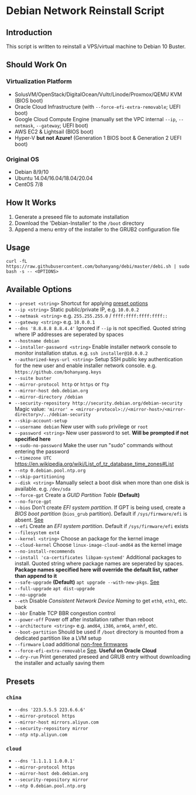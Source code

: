 # Debian Network Reinstall Script

## Introduction

This script is written to reinstall a VPS/virtual machine to Debian 10 Buster.

## Should Work On

### Virtualization Platform

 * SolusVM/OpenStack/DigitalOcean/Vultr/Linode/Proxmox/QEMU KVM (BIOS boot)
 * Oracle Cloud Infrastructure (with `--force-efi-extra-removable`; UEFI boot)
 * Google Cloud Compute Engine (manually set the VPC internal `--ip`, `--netmask`, `--gateway`; UEFI boot)
 * AWS EC2 & Lightsail (BIOS boot)
 * Hyper-V **but not Azure!** (Generation 1 BIOS boot & Generation 2 UEFI boot)

### Original OS

 * Debian 8/9/10
 * Ubuntu 14.04/16.04/18.04/20.04
 * CentOS 7/8

## How It Works

1. Generate a preseed file to automate installation
2. Download the 'Debian-Installer' to the `/boot` directory
3. Append a menu entry of the installer to the GRUB2 configuration file

## Usage

    curl -fL https://raw.githubusercontent.com/bohanyang/debi/master/debi.sh | sudo bash -s -- <OPTIONS>

## Available Options

 * `--preset <string>` Shortcut for applying [preset options](#presets)
 * `--ip <string>` Static public/private IP, e.g. `10.0.0.2`
 * `--netmask <string>` e.g. `255.255.255.0` /  `ffff:ffff:ffff:ffff::`
 * `--gateway <string>` e.g. `10.0.0.1`
 * `--dns '8.8.8.8 8.8.4.4'` Ignored if `--ip` is not specified. Quoted string where IP addresses are seperated by spaces
 * `--hostname debian`
 * `--installer-password <string>` Enable installer network console to monitor installation status. e.g. `ssh installer@10.0.0.2`
 * `--authorized-keys-url <string>` Setup SSH public key authentication for the new user and enable installer network console. e.g. `https://github.com/bohanyang.keys`
 * `--suite buster`
 * `--mirror-protocol http` or `https` or `ftp`
 * `--mirror-host deb.debian.org`
 * `--mirror-directory /debian`
 * `--security-repository http://security.debian.org/debian-security` Magic value: `'mirror' = <mirror-protocol>://<mirror-host>/<mirror-directory>/../debian-security`
 * `--skip-account-setup`
 * `--username debian` New user with `sudo` privilege or `root`
 * `--password <string>` New user password to set. **Will be prompted if not specified here**
 * `--sudo-no-password` Make the user run "sudo" commands without entering the password
 * `--timezone UTC` https://en.wikipedia.org/wiki/List_of_tz_database_time_zones#List
 * `--ntp 0.debian.pool.ntp.org`
 * `--skip-partitioning`
 * `--disk <string>` Manually select a boot disk when more than one disk is available. e.g. `/dev/sda`
 * `--force-gpt` Create a *GUID Partition Table* **(Default)**
 * `--no-force-gpt`
 * `--bios` Don't create *EFI system partition*. If GPT is being used, create a *BIOS boot partition* (`bios_grub` partition). Default if `/sys/firmware/efi` is absent. [See](https://askubuntu.com/a/501360)
 * `--efi` Create an *EFI system partition*. Default if `/sys/firmware/efi` exists
 * `--filesystem ext4`
 * `--kernel <string>` Choose an package for the kernel image
 * `--cloud-kernel` Choose `linux-image-cloud-amd64` as the kernel image
 * `--no-install-recommends`
 * `--install 'ca-certificates libpam-systemd'` Additional packages to install. Quoted string where package names are seperated by spaces. **Package names specified here will override the default list, rather than append to it**
 * `--safe-upgrade` **(Default)** `apt upgrade --with-new-pkgs`. [See](https://salsa.debian.org/installer-team/pkgsel/-/blob/master/debian/postinst)
 * `--full-upgrade` `apt dist-upgrade`
 * `--no-upgrade` 
 * `--eth` Disable *Consistent Network Device Naming* to get `eth0`, `eth1`, etc. back
 * `--bbr` Enable TCP BBR congestion control
 * `--power-off` Power off after installation rather than reboot
 * `--architecture <string>` e.g. `amd64`, `i386`, `arm64`, `armhf`, etc.
 * `--boot-partition` Should be used if `/boot` directory is mounted from a dedicated partition like a LVM setup
 * `--firmware` Load additional [non-free firmwares](https://wiki.debian.org/Firmware#Firmware_during_the_installation)
 * `--force-efi-extra-removable` [See](https://wiki.debian.org/UEFI#Force_grub-efi_installation_to_the_removable_media_path). **Useful on Oracle Cloud**
 * `--dry-run` Print generated preseed and GRUB entry without downloading the installer and actually saving them

## Presets

### `china`

 * `--dns '223.5.5.5 223.6.6.6'`
 * `--mirror-protocol https`
 * `--mirror-host mirrors.aliyun.com`
 * `--security-repository mirror`
 * `--ntp ntp.aliyun.com`

### `cloud`

 * `--dns '1.1.1.1 1.0.0.1'`
 * `--mirror-protocol https`
 * `--mirror-host deb.debian.org`
 * `--security-repository mirror`
 * `--ntp 0.debian.pool.ntp.org`
